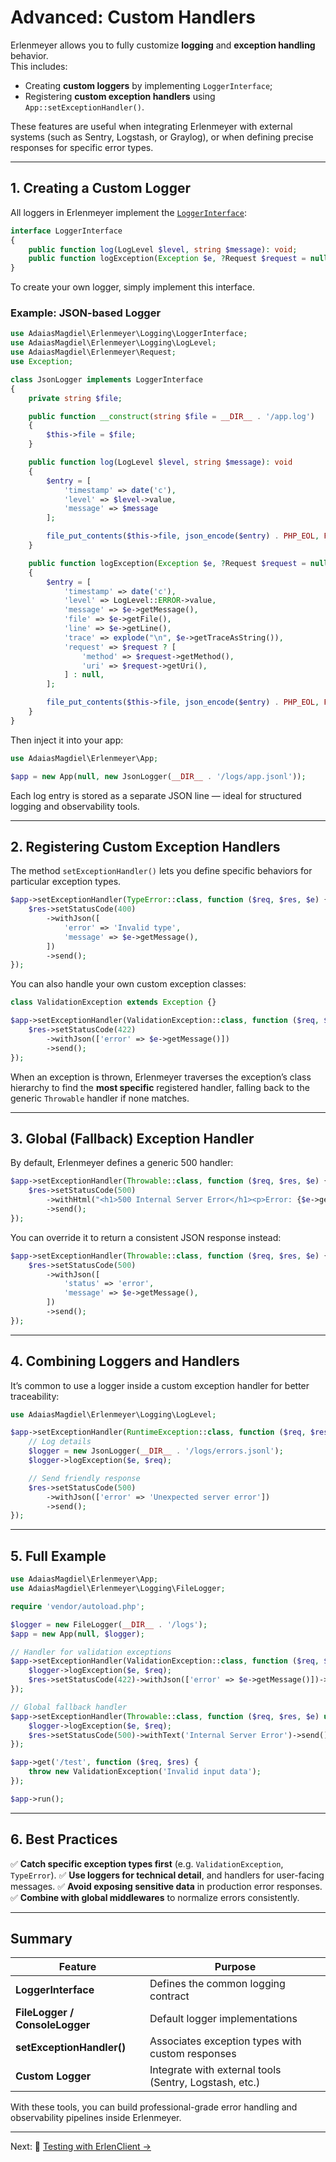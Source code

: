 # Advanced: Custom Handlers

Erlenmeyer allows you to fully customize **logging** and **exception handling** behavior.  
This includes:

- Creating **custom loggers** by implementing `LoggerInterface`;
- Registering **custom exception handlers** using `App::setExceptionHandler()`.

These features are useful when integrating Erlenmeyer with external systems (such as Sentry, Logstash, or Graylog), or when defining precise responses for specific error types.

---

## 1. Creating a Custom Logger

All loggers in Erlenmeyer implement the [`LoggerInterface`](../reference/Logging/LoggerInterface.md):

```php
interface LoggerInterface
{
    public function log(LogLevel $level, string $message): void;
    public function logException(Exception $e, ?Request $request = null): void;
}
```

To create your own logger, simply implement this interface.

### Example: JSON-based Logger

```php
use AdaiasMagdiel\Erlenmeyer\Logging\LoggerInterface;
use AdaiasMagdiel\Erlenmeyer\Logging\LogLevel;
use AdaiasMagdiel\Erlenmeyer\Request;
use Exception;

class JsonLogger implements LoggerInterface
{
    private string $file;

    public function __construct(string $file = __DIR__ . '/app.log')
    {
        $this->file = $file;
    }

    public function log(LogLevel $level, string $message): void
    {
        $entry = [
            'timestamp' => date('c'),
            'level' => $level->value,
            'message' => $message
        ];

        file_put_contents($this->file, json_encode($entry) . PHP_EOL, FILE_APPEND);
    }

    public function logException(Exception $e, ?Request $request = null): void
    {
        $entry = [
            'timestamp' => date('c'),
            'level' => LogLevel::ERROR->value,
            'message' => $e->getMessage(),
            'file' => $e->getFile(),
            'line' => $e->getLine(),
            'trace' => explode("\n", $e->getTraceAsString()),
            'request' => $request ? [
                'method' => $request->getMethod(),
                'uri' => $request->getUri(),
            ] : null,
        ];

        file_put_contents($this->file, json_encode($entry) . PHP_EOL, FILE_APPEND);
    }
}
```

Then inject it into your app:

```php
use AdaiasMagdiel\Erlenmeyer\App;

$app = new App(null, new JsonLogger(__DIR__ . '/logs/app.jsonl'));
```

Each log entry is stored as a separate JSON line — ideal for structured logging and observability tools.

---

## 2. Registering Custom Exception Handlers

The method `setExceptionHandler()` lets you define specific behaviors for particular exception types.

```php
$app->setExceptionHandler(TypeError::class, function ($req, $res, $e) {
    $res->setStatusCode(400)
        ->withJson([
            'error' => 'Invalid type',
            'message' => $e->getMessage(),
        ])
        ->send();
});
```

You can also handle your own custom exception classes:

```php
class ValidationException extends Exception {}

$app->setExceptionHandler(ValidationException::class, function ($req, $res, $e) {
    $res->setStatusCode(422)
        ->withJson(['error' => $e->getMessage()])
        ->send();
});
```

When an exception is thrown, Erlenmeyer traverses the exception’s class hierarchy to find the **most specific** registered handler, falling back to the generic `Throwable` handler if none matches.

---

## 3. Global (Fallback) Exception Handler

By default, Erlenmeyer defines a generic 500 handler:

```php
$app->setExceptionHandler(Throwable::class, function ($req, $res, $e) {
    $res->setStatusCode(500)
        ->withHtml("<h1>500 Internal Server Error</h1><p>Error: {$e->getMessage()}</p>")
        ->send();
});
```

You can override it to return a consistent JSON response instead:

```php
$app->setExceptionHandler(Throwable::class, function ($req, $res, $e) {
    $res->setStatusCode(500)
        ->withJson([
            'status' => 'error',
            'message' => $e->getMessage(),
        ])
        ->send();
});
```

---

## 4. Combining Loggers and Handlers

It’s common to use a logger inside a custom exception handler for better traceability:

```php
use AdaiasMagdiel\Erlenmeyer\Logging\LogLevel;

$app->setExceptionHandler(RuntimeException::class, function ($req, $res, $e) use ($app) {
    // Log details
    $logger = new JsonLogger(__DIR__ . '/logs/errors.jsonl');
    $logger->logException($e, $req);

    // Send friendly response
    $res->setStatusCode(500)
        ->withJson(['error' => 'Unexpected server error'])
        ->send();
});
```

---

## 5. Full Example

```php
use AdaiasMagdiel\Erlenmeyer\App;
use AdaiasMagdiel\Erlenmeyer\Logging\FileLogger;

require 'vendor/autoload.php';

$logger = new FileLogger(__DIR__ . '/logs');
$app = new App(null, $logger);

// Handler for validation exceptions
$app->setExceptionHandler(ValidationException::class, function ($req, $res, $e) use ($logger) {
    $logger->logException($e, $req);
    $res->setStatusCode(422)->withJson(['error' => $e->getMessage()])->send();
});

// Global fallback handler
$app->setExceptionHandler(Throwable::class, function ($req, $res, $e) use ($logger) {
    $logger->logException($e, $req);
    $res->setStatusCode(500)->withText('Internal Server Error')->send();
});

$app->get('/test', function ($req, $res) {
    throw new ValidationException('Invalid input data');
});

$app->run();
```

---

## 6. Best Practices

✅ **Catch specific exception types first** (e.g. `ValidationException`, `TypeError`).
✅ **Use loggers for technical detail**, and handlers for user-facing messages.
✅ **Avoid exposing sensitive data** in production error responses.
✅ **Combine with global middlewares** to normalize errors consistently.

---

## Summary

| Feature                        | Purpose                                                |
| ------------------------------ | ------------------------------------------------------ |
| **LoggerInterface**            | Defines the common logging contract                    |
| **FileLogger / ConsoleLogger** | Default logger implementations                         |
| **setExceptionHandler()**      | Associates exception types with custom responses       |
| **Custom Logger**              | Integrate with external tools (Sentry, Logstash, etc.) |

With these tools, you can build professional-grade error handling and observability pipelines inside Erlenmeyer.

---

Next:
📘 [Testing with ErlenClient →](../reference/Testing/ErlenClient.md)
